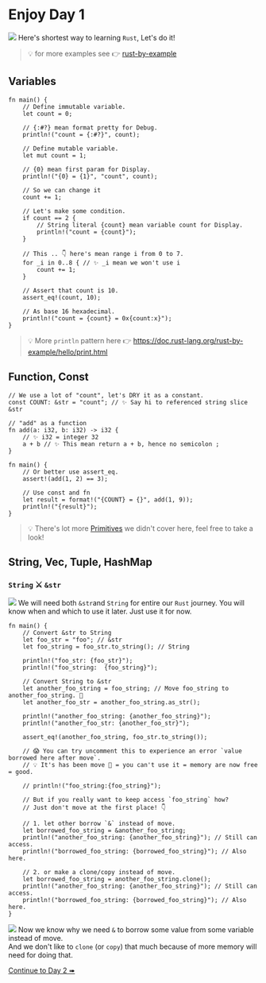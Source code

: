 # Enjoy Day 1

![](/assets/kat.png) Here's shortest way to learning `Rust`, Let's do it!

> 💡 for more examples see 👉 [rust-by-example](https://doc.rust-lang.org/rust-by-example/index.html)

## Variables

```rust,editable
fn main() {
    // Define immutable variable.
    let count = 0;

    // {:#?} mean format pretty for Debug.
    println!("count = {:#?}", count);

    // Define mutable variable.
    let mut count = 1;

    // {0} mean first param for Display.
    println!("{0} = {1}", "count", count);

    // So we can change it
    count += 1;

    // Let's make some condition.
    if count == 2 {
        // String literal {count} mean variable count for Display.
        println!("count = {count}");
    }

    // This .. 👇 here's mean range i from 0 to 7.
    for _i in 0..8 { // ✨ _i mean we won't use i
        count += 1;
    }

    // Assert that count is 10.
    assert_eq!(count, 10);

    // As base 16 hexadecimal.
    println!("count = {count} = 0x{count:x}");
}
```

> 💡 More `println` pattern here 👉 https://doc.rust-lang.org/rust-by-example/hello/print.html

## Function, Const

```rust,editable
// We use a lot of "count", let's DRY it as a constant.
const COUNT: &str = "count"; // ✨ Say hi to referenced string slice &str

// "add" as a function
fn add(a: i32, b: i32) -> i32 {
    // ✨ i32 = integer 32
    a + b // ✨ This mean return a + b, hence no semicolon ;
}

fn main() {
    // Or better use assert_eq.
    assert!(add(1, 2) == 3);

    // Use const and fn
    let result = format!("{COUNT} = {}", add(1, 9));
    println!("{result}");
}
```

> 💡 There's lot more [Primitives](https://doc.rust-lang.org/rust-by-example/primitives.html) we didn't cover here, feel free to take a look!

## String, Vec, Tuple, HashMap

### `String` ⚔️ `&str`

![](/assets/kat.png) We will need both `&str`and `String` for entire our `Rust` journey.
You will know when and which to use it later. Just use it for now.

```rust,editable
fn main() {
    // Convert &str to String
    let foo_str = "foo"; // &str
    let foo_string = foo_str.to_string(); // String

    println!("foo_str: {foo_str}");
    println!("foo_string:  {foo_string}");

    // Convert String to &str
    let another_foo_string = foo_string; // Move foo_string to another_foo_string. 👋
    let another_foo_str = another_foo_string.as_str();

    println!("another_foo_string: {another_foo_string}");
    println!("another_foo_str: {another_foo_str}");

    assert_eq!(another_foo_string, foo_str.to_string());

    // 😱 You can try uncomment this to experience an error `value borrowed here after move`.
    // 💡 It's has been move 👋 = you can't use it = memory are now free = good.

    // println!("foo_string:{foo_string}");

    // But if you really want to keep access `foo_string` how?
    // Just don't move at the first place! 👇

    // 1. let other borrow `&` instead of move.
    let borrowed_foo_string = &another_foo_string;
    println!("another_foo_string: {another_foo_string}"); // Still can access.
    println!("borrowed_foo_string: {borrowed_foo_string}"); // Also here.

    // 2. or make a clone/copy instead of move.
    let borrowed_foo_string = another_foo_string.clone();
    println!("another_foo_string: {another_foo_string}"); // Still can access.
    println!("borrowed_foo_string: {borrowed_foo_string}"); // Also here.
}
```

![](/assets/duck.png) Now we know why we need `&` to borrow some value from some variable instead of move.  
And we don't like to `clone` (or `copy`) that much because of more memory will need for doing that.

[Continue to Day 2 ➠](./enjoy2.md)
